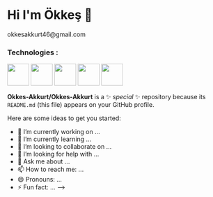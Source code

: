 <p align="center"><h1>Hi I'm Ökkeş 👋</h1></p>
  

 <!-- <p align="center"><h2></h2></p>

* I'm currently learning React.js.
* My Personal Page is here [Click it.](https://okkesakkurt.netlify.app/)
* Ask me about Html, Css, JavaScript and React.js


### Contact with Me :

<a href="https://www.linkedin.com/in/okkes-akkurt/" target="_blank"><img src="https://www.freepnglogos.com/uploads/linkedin-blue-style-logo-png-0.png" width="50" height="50" ></a>  <a href="https://discord.com/channels/@OkkesAkkurt#8810" target="_blank"><img src="https://cdn.pixabay.com/photo/2021/03/02/12/02/logo-6062232__340.png" width="50" height="50" ></a>
* My Email --> okkesakkurt46@gmail.com


### Technologies :


<img src="https://cdn.pixabay.com/photo/2016/11/19/22/25/html5-1841458__340.png" width="50" height="50">  <img src="https://cdn.pixabay.com/photo/2016/11/19/23/00/css3-1841590__340.png" width="50" height="50">  <img src="https://cdn.pixabay.com/photo/2015/04/23/17/41/javascript-736401__340.png" width="50" height="50">  <img src="https://user-images.githubusercontent.com/114473031/236232946-bbeaecf3-32c2-49a3-a64d-62e8ae9e6ef5.png" width="50" height="50">  <img src="https://cdn3.iconfinder.com/data/icons/social-media-2169/24/social_media_social_media_logo_git-64.png" width="50" height="50">










**Okkes-Akkurt/Okkes-Akkurt** is a ✨ _special_ ✨ repository because its `README.md` (this file) appears on your GitHub profile.

Here are some ideas to get you started:

- 🔭 I’m currently working on ...
- 🌱 I’m currently learning ...
- 👯 I’m looking to collaborate on ...
- 🤔 I’m looking for help with ...
- 💬 Ask me about ...
- 📫 How to reach me: ...
- 😄 Pronouns: ...
- ⚡ Fun fact: ...
-->

